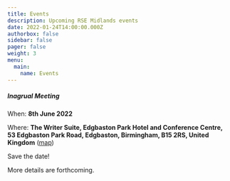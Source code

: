 ```yaml
---
title: Events
description: Upcoming RSE Midlands events
date: 2022-01-24T14:00:00.000Z
authorbox: false
sidebar: false
pager: false
weight: 3
menu:
  main:
    name: Events
---
```


##### Inagrual Meeting

When: **8th June 2022**

Where: **The Writer Suite, Edgbaston Park Hotel and Conference Centre, 53 Edgbaston Park Road, Edgbaston, Birmingham, B15 2RS, United Kingdom** ([map](https://goo.gl/maps/x6MygSQ8JwRsx4U9A))

Save the date!

More details are forthcoming.

<!--more-->